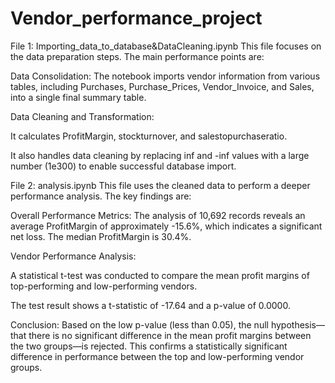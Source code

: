 # Vendor_performance_project
File 1: Importing_data_to_database&DataCleaning.ipynb
This file focuses on the data preparation steps. The main performance points are:

Data Consolidation: The notebook imports vendor information from various tables, including Purchases, Purchase_Prices, Vendor_Invoice, and Sales, into a single final summary table.

Data Cleaning and Transformation:

It calculates ProfitMargin, stockturnover, and salestopurchaseratio.

It also handles data cleaning by replacing inf and -inf values with a large number (1e300) to enable successful database import.

File 2: analysis.ipynb
This file uses the cleaned data to perform a deeper performance analysis. The key findings are:

Overall Performance Metrics: The analysis of 10,692 records reveals an average ProfitMargin of approximately -15.6%, which indicates a significant net loss. The median ProfitMargin is 30.4%.

Vendor Performance Analysis:

A statistical t-test was conducted to compare the mean profit margins of top-performing and low-performing vendors.

The test result shows a t-statistic of -17.64 and a p-value of 0.0000.

Conclusion: Based on the low p-value (less than 0.05), the null hypothesis—that there is no significant difference in the mean profit margins between the two groups—is rejected. This confirms a statistically significant difference in performance between the top and low-performing vendor groups.







